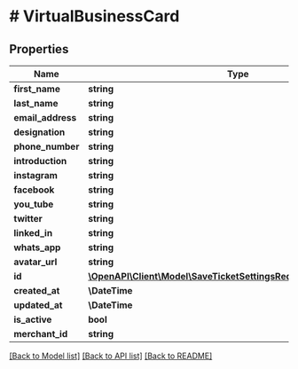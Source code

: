 # # VirtualBusinessCard

## Properties

Name | Type | Description | Notes
------------ | ------------- | ------------- | -------------
**first_name** | **string** |  |
**last_name** | **string** |  |
**email_address** | **string** |  |
**designation** | **string** |  |
**phone_number** | **string** |  |
**introduction** | **string** |  | [optional]
**instagram** | **string** |  | [optional]
**facebook** | **string** |  | [optional]
**you_tube** | **string** |  | [optional]
**twitter** | **string** |  | [optional]
**linked_in** | **string** |  | [optional]
**whats_app** | **string** |  | [optional]
**avatar_url** | **string** |  | [optional]
**id** | [**\OpenAPI\Client\Model\SaveTicketSettingsRequestPaymentDesignID**](SaveTicketSettingsRequestPaymentDesignID.md) |  |
**created_at** | **\DateTime** |  |
**updated_at** | **\DateTime** |  |
**is_active** | **bool** |  |
**merchant_id** | **string** |  |

[[Back to Model list]](../../README.md#models) [[Back to API list]](../../README.md#endpoints) [[Back to README]](../../README.md)
